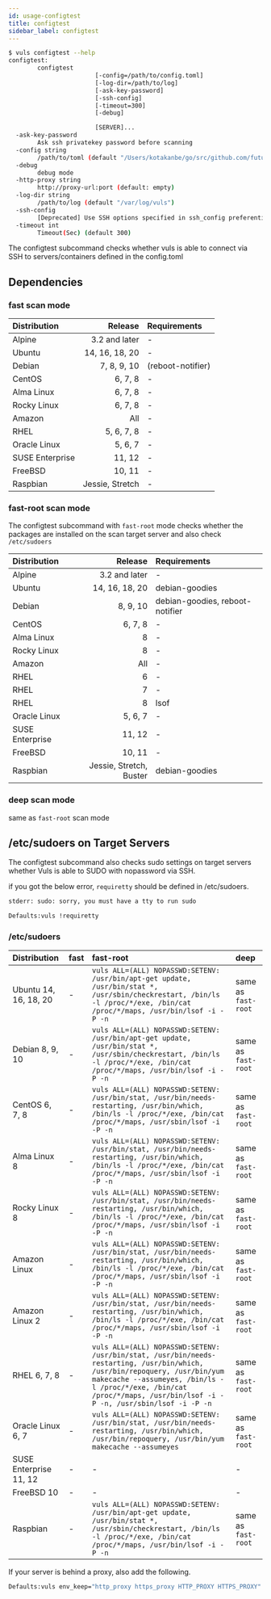 ```yaml
---
id: usage-configtest
title: configtest
sidebar_label: configtest
---
```


```bash
$ vuls configtest --help
configtest:
        configtest
                        [-config=/path/to/config.toml]
                        [-log-dir=/path/to/log]
                        [-ask-key-password]
                        [-ssh-config]
                        [-timeout=300]
                        [-debug]

                        [SERVER]...
  -ask-key-password
        Ask ssh privatekey password before scanning
  -config string
        /path/to/toml (default "/Users/kotakanbe/go/src/github.com/future-architect/vuls/config.toml")
  -debug
        debug mode
  -http-proxy string
        http://proxy-url:port (default: empty)
  -log-dir string
        /path/to/log (default "/var/log/vuls")
  -ssh-config
        [Deprecated] Use SSH options specified in ssh_config preferentially
  -timeout int
        Timeout(Sec) (default 300)

```

The configtest subcommand checks whether vuls is able to connect via SSH to servers/containers defined in the config.toml

## Dependencies

### fast scan mode

| Distribution |            Release | Requirements |
|:-------------|-------------------:|:-------------|
| Alpine       |      3.2 and later | - |
| Ubuntu       |      14, 16, 18, 20| - |
| Debian       |         7, 8, 9, 10| (reboot-notifier) |
| CentOS       |             6, 7, 8| - |
| Alma  Linux  |             6, 7, 8| - |
| Rocky Linux  |             6, 7, 8| - |
| Amazon       |                All | - |
| RHEL         |         5, 6, 7, 8 | - |
| Oracle Linux |            5, 6, 7 | - |
| SUSE Enterprise|            11, 12| - |
| FreeBSD      |             10, 11 | - |
| Raspbian     |    Jessie, Stretch | - |

### fast-root scan mode

The configtest subcommand with `fast-root` mode checks whether the packages are installed on the scan target server and also check `/etc/sudoers`

| Distribution |                    Release | Requirements |
|:-------------|---------------------------:|:-------------|
| Alpine       |              3.2 and later | - |
| Ubuntu       |              14, 16, 18, 20| debian-goodies |
| Debian       |                    8, 9, 10| debian-goodies, reboot-notifier |
| CentOS       |                     6, 7, 8| - |
| Alma  Linux  |                           8| - |
| Rocky Linux  |                           8| - |
| Amazon       |                        All | - |
| RHEL         |                          6 | - |
| RHEL         |                          7 | - |
| RHEL         |                          8 | lsof |
| Oracle Linux |                    5, 6, 7 | - |
| SUSE Enterprise|                   11, 12 | - |
| FreeBSD      |                     10, 11 | - |
| Raspbian     |    Jessie, Stretch, Buster | debian-goodies |

### deep scan mode

same as `fast-root` scan mode

## /etc/sudoers on Target Servers

The configtest subcommand also checks sudo settings on target servers whether Vuls is able to SUDO with nopassword via SSH.

if you got the below error, `requiretty` should be defined in /etc/sudoers.

```bash
stderr: sudo: sorry, you must have a tty to run sudo
```


```bash
Defaults:vuls !requiretty
```

### /etc/sudoers

| Distribution | fast | fast-root           | deep         |
|:------------------|:-------------|:-------------|:-------------|
| Ubuntu 14, 16, 18, 20| - | `vuls ALL=(ALL) NOPASSWD:SETENV: /usr/bin/apt-get update, /usr/bin/stat *, /usr/sbin/checkrestart, /bin/ls -l /proc/*/exe, /bin/cat /proc/*/maps, /usr/bin/lsof -i -P -n` | same as `fast-root` |
| Debian 8, 9, 10 | - | `vuls ALL=(ALL) NOPASSWD:SETENV: /usr/bin/apt-get update, /usr/bin/stat *, /usr/sbin/checkrestart, /bin/ls -l /proc/*/exe, /bin/cat /proc/*/maps, /usr/bin/lsof -i -P -n`  | same as `fast-root`|
| CentOS 6, 7, 8  | - | `vuls ALL=(ALL) NOPASSWD:SETENV: /usr/bin/stat, /usr/bin/needs-restarting, /usr/bin/which, /bin/ls -l /proc/*/exe, /bin/cat /proc/*/maps, /usr/sbin/lsof -i -P -n`  |same as `fast-root` |
| Alma  Linux 8  | - | `vuls ALL=(ALL) NOPASSWD:SETENV: /usr/bin/stat, /usr/bin/needs-restarting, /usr/bin/which, /bin/ls -l /proc/*/exe, /bin/cat /proc/*/maps, /usr/sbin/lsof -i -P -n`  |same as `fast-root` |
| Rocky Linux 8  | - | `vuls ALL=(ALL) NOPASSWD:SETENV: /usr/bin/stat, /usr/bin/needs-restarting, /usr/bin/which, /bin/ls -l /proc/*/exe, /bin/cat /proc/*/maps, /usr/sbin/lsof -i -P -n`  |same as `fast-root` |
| Amazon Linux | - | `vuls ALL=(ALL) NOPASSWD:SETENV: /usr/bin/stat, /usr/bin/needs-restarting, /usr/bin/which, /bin/ls -l /proc/*/exe, /bin/cat /proc/*/maps, /usr/sbin/lsof -i -P -n`     |same as `fast-root` |
| Amazon Linux 2| - | `vuls ALL=(ALL) NOPASSWD:SETENV: /usr/bin/stat, /usr/bin/needs-restarting, /usr/bin/which, /bin/ls -l /proc/*/exe, /bin/cat /proc/*/maps, /usr/sbin/lsof -i -P -n`     |same as `fast-root` |
| RHEL 6, 7, 8 | - |  `vuls ALL=(ALL) NOPASSWD:SETENV: /usr/bin/stat, /usr/bin/needs-restarting, /usr/bin/which, /usr/bin/repoquery, /usr/bin/yum makecache --assumeyes, /bin/ls -l /proc/*/exe, /bin/cat /proc/*/maps, /usr/bin/lsof -i -P -n, /usr/sbin/lsof -i -P -n`     |same as `fast-root` |
| Oracle Linux 6, 7 | - | `vuls ALL=(ALL) NOPASSWD:SETENV: /usr/bin/stat, /usr/bin/needs-restarting, /usr/bin/which, /usr/bin/repoquery, /usr/bin/yum makecache --assumeyes` |same as `fast-root` |
| SUSE Enterprise 11, 12 |  - | -            | - |
| FreeBSD 10 | -  | -            | - |
| Raspbian | - | `vuls ALL=(ALL) NOPASSWD:SETENV: /usr/bin/apt-get update, /usr/bin/stat *, /usr/sbin/checkrestart, /bin/ls -l /proc/*/exe, /bin/cat /proc/*/maps, /usr/bin/lsof -i -P -n`   | same as `fast-root`|

If your server is behind a proxy, also add the following.

```bash
Defaults:vuls env_keep="http_proxy https_proxy HTTP_PROXY HTTPS_PROXY"
```
